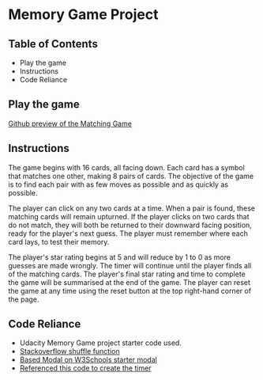 # Memory Game Project

## Table of Contents

* Play the game
* Instructions
* Code Reliance

## Play the game

[Github preview of the Matching Game](http://htmlpreview.github.io/?https://github.com/stealing-pencils/fend-project-memory-game/blob/master/index.html)


## Instructions

The game begins with 16 cards, all facing down.  Each card has a symbol that matches one other,
making 8 pairs of cards.  The objective of the game is to find each pair with as few
moves as possible and as quickly as possible.

The player can click on any two cards at a time.  When a pair is found,
these matching cards will remain upturned.  If the player clicks on two cards that do
not match, they will both be returned to their downward facing position, ready for the
player's next guess.  The player must remember where each card lays, to test their
memory.

The player's star rating begins at 5 and will reduce by 1 to 0 as more guesses are
made wrongly.  The timer will continue until the player finds all of the matching
cards.  The player's final star rating and time to complete the game will be
summarised at the end of the game.  The player can reset the game at any time
using the reset button at the top right-hand corner of the page.


## Code Reliance

- Udacity Memory Game project starter code used.
- [Stackoverflow shuffle  function](https://stackoverflow.com/questions/2450954/how-to-randomize-shuffle-a-javascript-array/2450976#2450976)
- [Based Modal on W3Schools starter modal](https://www.w3schools.com/howto/howto_css_modals.asp)
- [Referenced this code to create the timer](http://logicalmoon.com/2015/05/using-javascript-to-create-a-timer/)
